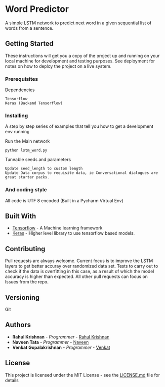 # Word Predictor

A simple LSTM network to predict next word in a given sequential list of words from a sentence.

## Getting Started

These instructions will get you a copy of the project up and running on your local machine for development and testing purposes. See deployment for notes on how to deploy the project on a live system.

### Prerequisites

Dependencies

```
Tensorflow
Keras (Backend Tensorflow)
```

### Installing

A step by step series of examples that tell you how to get a development env running

Run the Main network

```
python lstm_word.py
```

Tuneable seeds and parameters

```
Update seed_length to custom length
Update Data corpus to requisite data, ie Conversational dialogues are great starter packs.
```


### And coding style 

All code is UTF 8 encoded 
(Built in a Pycharm Virtual Env)


## Built With

* [Tensorflow](https://www.tensorflow.org/) - A Machine learning framework
* [Keras](https://keras.io/) - Higher level library to use tensorflow based models.


## Contributing
Pull requests are always welcome. Current focus is to improve the LSTM layers to get better accuray over randomized data set. Tests to carry out to check if the data is overfitting in this case, as a result of which the model accuracy is higher than expected. All other pull requests can focus on Issues from the repo. 

## Versioning
Git

## Authors

* **Rahul Krishnan** - *Programmer* - [Rahul Krishnan](https://github.com/rahulkrishnan98)
* **Naveen Tata** - *Programmer* - [Naveen](https://github.com/naveentata)
* **Venkat Gopalakrishnan** - *Programmer* - [Venkat](https://github.com/rahulkrishnan98)

## License

This project is licensed under the MIT License - see the [LICENSE.md](LICENSE.md) file for details


